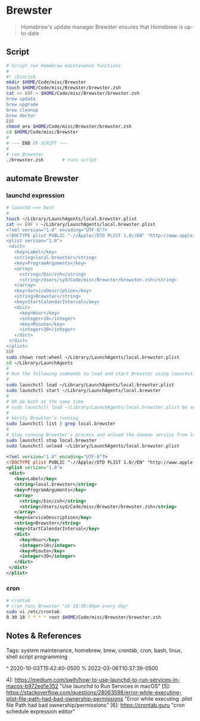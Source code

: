 # Brewster

> Homebrew's update manager
> Brewster ensures that Homebrew is up-to-date

## Script

```sh
# Script run Homebrew maintenance functions
#
#! /bin/zsh
mkdir $HOME/Code/misc/Brewster
touch $HOME/Code/misc/Brewster/brewster.zsh
cat << EOF > $HOME/Code/misc/Brewster/brewster.zsh
brew update
brew upgrade
brew cleanup
brew doctor
EOF
chmod a+x $HOME/Code/misc/Brewster/brewster.zsh
cd $HOME/Code/misc/Brewster
#
# ~~~ END OF SCRIPT ~~~
#
# run Brewster
./brewster.zsh       # runs script
```

## automate Brewster

### launchd expression

```sh
# launchd ==> best
#
touch ~/Library/LaunchAgents/local.brewster.plist
cat << EOF > ~/Library/LaunchAgents/local.brewster.plist
<?xml version="1.0" encoding="UTF-8"?>
<!DOCTYPE plist PUBLIC "-//Apple//DTD PLIST 1.0//EN" "http://www.apple.com/DTDs/PropertyList-1.0.dtd">
<plist version="1.0">
 <dict>
   <key>Label</key>
   <string>local.brewster</string>
   <key>ProgramArguments</key>
   <array>
     <string>/bin/zsh</string>
     <string>/Users/syd/Code/misc/Brewster/brewster.zsh</string>
   </array>
   <key>ServiceDescription</key>
   <string>Brewster</string>
   <key>StartCalendarInterval</key>
   <dict>
     <key>Hour</key>
     <integer>18</integer>
     <key>Minute</key>
     <integer>30</integer>
   </dict>
 </dict>
</plist>
EOF
sudo chown root:wheel ~/Library/LaunchAgents/local.brewster.plist
cd ~/Library/LaunchAgents
#
# Run the following commands to load and start Brewster using launchctl
#
sudo launchctl load ~/Library/LaunchAgents/local.brewster.plist
sudo launchctl start ~/Library/LaunchAgents/local.brewster
#
# OR do both at the same time
# sudo launchctl load ~/Library/LaunchAgents/local.brewster.plist && sudo launchctl start ~/Library/LaunchAgents/local.brewster
#
# Verify Brewster's running
sudo launchctl list | grep local.brewster
#
# Stop running Brewster's process and unload the daemon service from launchd
sudo launchctl stop local.brewster
sudo launchctl unload ~/Library/LaunchAgents/local.brewster.plist
```

```xml
<?xml version="1.0" encoding="UTF-8"?>
<!DOCTYPE plist PUBLIC "-//Apple//DTD PLIST 1.0//EN" "http://www.apple.com/DTDs/PropertyList-1.0.dtd">
<plist version="1.0">
 <dict>
   <key>Label</key>
   <string>local.brewster</string>
   <key>ProgramArguments</key>
   <array>
     <string>/bin/zsh</string>
     <string>/Users/syd/Code/misc/Brewster/brewster.zsh</string>
   </array>
   <key>ServiceDescription</key>
   <string>Brewster</string>
   <key>StartCalendarInterval</key>
   <dict>
     <key>Hour</key>
     <integer>18</integer>
     <key>Minute</key>
     <integer>30</integer>
   </dict>
 </dict>
</plist>
```

### cron

```sh
# crontab
# cron runs Brewster "at 18:30:00pm every day"
sudo vi /etc/crontab
0 30 18 ? * * * root $HOME/Code/misc/Brewster/brewster.zsh
```

## Notes & References

Tags: system maintenance, homebrew, brew, crontab, cron, bash, linux, shell script programming

^ 2020-10-03T15:42:40-0500
% 2022-03-06T10:37:39-0500

<!-- SOURCES & RESOURCES -->

[1]: https://www.freeformatter.com/cron-expression-generator-quartz.html "Cron Expression Generator & Explainer"
[2]: https://codebeautify.org/xmlvalidator "XML Validator"
[3]: file:///Applications/Lingon%20X.app "Lingon"
4]: https://medium.com/swlh/how-to-use-launchd-to-run-services-in-macos-b972ed1e352 "Use launchd to Run Services in macOS"
[5]: https://stackoverflow.com/questions/28063598/error-while-executing-plist-file-path-had-bad-ownership-permissions "Error while executing .plist file Path had bad ownership/permissions"
[6]: https://crontab.guru "cron schedule expression editor"

